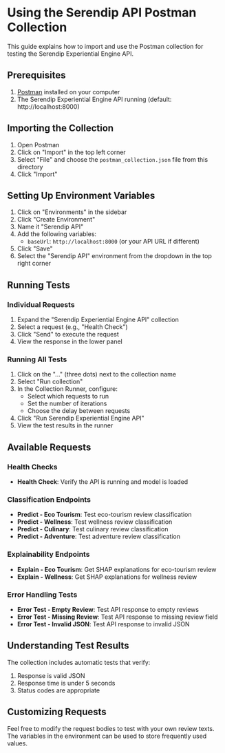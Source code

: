 # Using the Serendip API Postman Collection

This guide explains how to import and use the Postman collection for testing the Serendip Experiential Engine API.

## Prerequisites

1. [Postman](https://www.postman.com/downloads/) installed on your computer
2. The Serendip Experiential Engine API running (default: http://localhost:8000)

## Importing the Collection

1. Open Postman
2. Click on "Import" in the top left corner
3. Select "File" and choose the `postman_collection.json` file from this directory
4. Click "Import"

## Setting Up Environment Variables

1. Click on "Environments" in the sidebar
2. Click "Create Environment"
3. Name it "Serendip API"
4. Add the following variables:
   - `baseUrl`: `http://localhost:8000` (or your API URL if different)
5. Click "Save"
6. Select the "Serendip API" environment from the dropdown in the top right corner

## Running Tests

### Individual Requests

1. Expand the "Serendip Experiential Engine API" collection
2. Select a request (e.g., "Health Check")
3. Click "Send" to execute the request
4. View the response in the lower panel

### Running All Tests

1. Click on the "..." (three dots) next to the collection name
2. Select "Run collection"
3. In the Collection Runner, configure:
   - Select which requests to run
   - Set the number of iterations
   - Choose the delay between requests
4. Click "Run Serendip Experiential Engine API"
5. View the test results in the runner

## Available Requests

### Health Checks

- **Health Check**: Verify the API is running and model is loaded

### Classification Endpoints

- **Predict - Eco Tourism**: Test eco-tourism review classification
- **Predict - Wellness**: Test wellness review classification
- **Predict - Culinary**: Test culinary review classification
- **Predict - Adventure**: Test adventure review classification

### Explainability Endpoints

- **Explain - Eco Tourism**: Get SHAP explanations for eco-tourism review
- **Explain - Wellness**: Get SHAP explanations for wellness review

### Error Handling Tests

- **Error Test - Empty Review**: Test API response to empty reviews
- **Error Test - Missing Review**: Test API response to missing review field
- **Error Test - Invalid JSON**: Test API response to invalid JSON

## Understanding Test Results

The collection includes automatic tests that verify:

1. Response is valid JSON
2. Response time is under 5 seconds
3. Status codes are appropriate

## Customizing Requests

Feel free to modify the request bodies to test with your own review texts. The variables in the environment can be used to store frequently used values.
